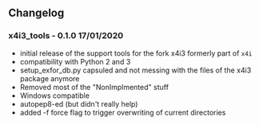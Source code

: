 
## Changelog


### x4i3_tools - 0.1.0 17/01/2020
- initial release of the support tools for the fork x4i3 formerly part of `x4i`
- compatibility with Python 2 and 3
- setup_exfor_db.py capsuled and not messing with the files of the x4i3 package anymore
- Removed most of the "NonImplmented" stuff
- Windows compatible
- autopep8-ed (but didn't really help)
- added -f force flag to trigger overwriting of current directories
